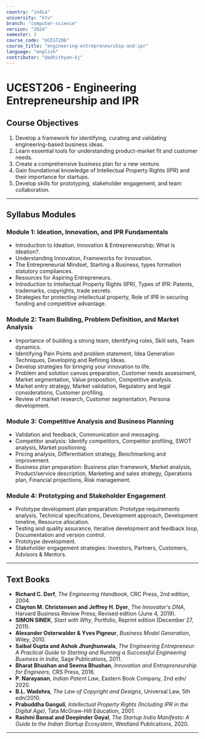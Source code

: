 ```yaml
---
country: "india"
university: "ktu"
branch: "computer-science"
version: "2024"
semester: 2
course_code: "UCEST206"
course_title: "engineering-entrepreneurship-and-ipr"
language: "english"
contributor: "@adhithyan-kj"
---
```


# UCEST206 - Engineering Entrepreneurship and IPR

## Course Objectives
1. Develop a framework for identifying, curating and validating engineering-based business ideas.
2. Learn essential tools for understanding product-market fit and customer needs.
3. Create a comprehensive business plan for a new venture.
4. Gain foundational knowledge of Intellectual Property Rights (IPR) and their importance for startups.
5. Develop skills for prototyping, stakeholder engagement, and team collaboration.

---
## Syllabus Modules

### Module 1: Ideation, Innovation, and IPR Fundamentals
- Introduction to Ideation, Innovation & Entrepreneurship; What is Ideation?.
- Understanding Innovation, Frameworks for Innovation.
- The Entrepreneurial Mindset, Starting a Business, types formation statutory compliances.
- Resources for Aspiring Entrepreneurs.
- Introduction to Intellectual Property Rights (IPR), Types of IPR: Patents, trademarks, copyrights, trade secrets.
- Strategies for protecting intellectual property, Role of IPR in securing funding and competitive advantage.

### Module 2: Team Building, Problem Definition, and Market Analysis
- Importance of building a strong team, Identifying roles, Skill sets, Team dynamics.
- Identifying Pain Points and problem statement, Idea Generation Techniques, Developing and Refining Ideas.
- Develop strategies for bringing your innovation to life.
- Problem and solution canvas preparation, Customer needs assessment, Market segmentation, Value proposition, Competitive analysis.
- Market entry strategy, Market validation, Regulatory and legal considerations, Customer profiling.
- Review of market research, Customer segmentation, Persona development.

### Module 3: Competitive Analysis and Business Planning
- Validation and feedback, Communication and messaging.
- Competitor analysis: Identify competitors, Competitor profiling, SWOT analysis, Market positioning.
- Pricing analysis, Differentiation strategy, Benchmarking and improvement.
- Business plan preparation: Business plan framework, Market analysis, Product/service description, Marketing and sales strategy, Operations plan, Financial projections, Risk management.

### Module 4: Prototyping and Stakeholder Engagement
- Prototype development plan preparation: Prototype requirements analysis, Technical specifications, Development approach, Development timeline, Resource allocation.
- Testing and quality assurance, Iterative development and feedback loop, Documentation and version control.
- Prototype development.
- Stakeholder engagement strategies: Investors, Partners, Customers, Advisors & Mentors.

---
## Text Books
- **Richard C. Dorf**, *The Engineering Handbook*, CRC Press, 2nd edition, 2004.
- **Clayton M. Christensen and Jeffrey H. Dyer**, *The Innovator's DNA*, Harvard Business Review Press; Revised edition (June 4, 2019).
- **SIMON SINEK**, *Start with Why*, Portfolio, Reprint edition (December 27, 2011).
- **Alexander Osterwalder & Yves Pigneur**, *Business Model Generation*, Wiley, 2010.
- **Saibal Gupta and Ashok Jhunjhunwala**, *The Engineering Entrepreneur: A Practical Guide to Starting and Running a Successful Engineering Business in India*, Sage Publications, 2011.
- **Bharat Bhushan and Seema Bhushan**, *Innovation and Entrepreneurship for Engineers*, CRS Press, 2016.
- **P. Narayanan**, *Indian Patent Law*, Eastern Book Company, 2nd edn/ 2020.
- **B.L. Wadehra**, *The Law of Copyright and Designs*, Universal Law, 5th edn/2010.
- **Prabuddha Ganguli**, *Intellectual Property Rights (Including IPR in the Digital Age)*, Tata McGraw-Hill Education, 2001.
- **Rashmi Bansal and Deepinder Goyal**, *The Startup India Manifesto: A Guide to the Indian Startup Ecosystem*, Westland Publications, 2020.

---